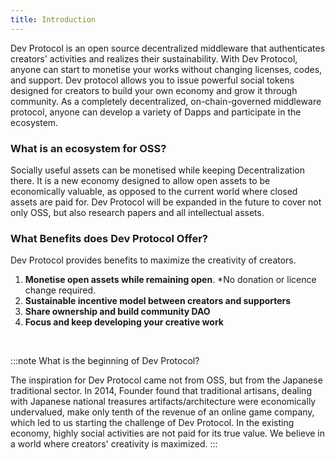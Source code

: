 ```yaml
---
title: Introduction
---
```


Dev Protocol is an open source decentralized middleware that authenticates creators' activities and realizes their sustainability. With Dev Protocol, anyone can start to monetise your works without changing licenses, codes, and support. Dev protocol allows you to issue powerful social tokens designed for creators to build your own economy and grow it through community. As a completely decentralized, on-chain-governed middleware protocol, anyone can develop a variety of Dapps and participate in the ecosystem.

### What is an ecosystem for OSS?

Socially useful assets can be monetised while keeping Decentralization there. It is a new economy designed to allow open assets to be economically valuable, as opposed to the current world where closed assets are paid for. Dev Protocol will be expanded in the future to cover not only OSS, but also research papers and all intellectual assets.

### What Benefits does Dev Protocol Offer?

Dev Protocol provides benefits to maximize the creativity of creators.

1. **Monetise open assets while remaining open**. \*No donation or licence change required.
2. **Sustainable incentive model between creators and supporters**
3. **Share ownership and build community DAO**
4. **Focus and keep developing your creative work**

<br />

:::note What is the beginning of Dev Protocol?

The inspiration for Dev Protocol came not from OSS, but from the Japanese traditional sector. In 2014, Founder found that traditional artisans, dealing with Japanese national treasures artifacts/architecture were economically undervalued, make only tenth of the revenue of an online game company, which led to us starting the challenge of Dev Protocol.
In the existing economy, highly social activities are not paid for its true value. We believe in a world where creators' creativity is maximized.
:::
